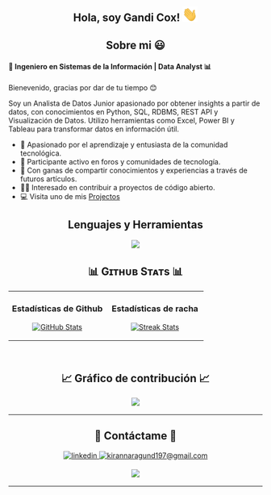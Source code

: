 <!--Banner-->




<!--Header Name-->
<div align="center">
  <h2> Hola, soy Gandi Cox! <img src="https://github.com/ABSphreak/ABSphreak/blob/master/gifs/Hi.gif" width="30px"></h2>
</div>

</div>
<div align="center">
  <h2>Sobre mi 😃</h2> 
  </div>
  
<div>
<h4>🚀 Ingeniero en Sistemas de la Información | Data Analyst 📊<h4>
  </div>

<!--Start Intro-->               
<p align="left"> Bienevenido, gracias por dar de tu tiempo 😊 </p>
<p align="left">Soy un Analista de Datos Junior apasionado por obtener insights a partir de datos, con conocimientos en Python, SQL, RDBMS, REST API y Visualización de Datos. Utilizo herramientas como Excel, Power BI y Tableau para transformar datos en información útil. </p>

- 🦾 Apasionado por el aprendizaje y entusiasta de la comunidad tecnológica.
- 🤞 Participante activo en foros y comunidades de tecnología.
- 🦾 Con ganas de compartir conocimientos y experiencias a través de futuros artículos.
- 💁‍♂️ Interesado en contribuir a proyectos de código abierto.
- 💻 Visita uno de mis [Projectos](https://linktr.ee/sitiotech)  
<!--End Intro-->

<!--Profile Count Badge-->


<!--Languages and Tools Section-->       
<h2 align="center">Lenguajes y Herramientas</h2>

<p align="center">
  <a href="https://skillicons.dev">
    <img src="https://skillicons.dev/icons?i=git,cs,cpp,css,html,js,mongodb,postgres,py,vscode," />
  </a>
</p>


<!--Trophies Section-->   


<!--Github stats Table--> 
<h2 align="center">📊 Gɪᴛʜᴜʙ Sᴛᴀᴛs 📊</h2>


<table width="100%">
  <tr>
    <td width="50%">
      <h3 align="center"><strong>Estadísticas de Github</strong></h3>
      <p align="center">
        <a href="https://github.com/gandicoxq">
          <img align="center" src="https://github-readme-stats.vercel.app/api?username=gandicoxq&count_private=true&show_icons=true&theme=nightowl" alt="GitHub Stats" />
        </a>
      </p>
    </td>
    <td width="50%">
      <h3 align="center"><strong>Estadísticas de racha</strong></h3>
      <p align="center">
        <a href="https://github.com/gandicoxq">
          <img align="center" src="https://streak-stats.demolab.com?user=gandicoxq&theme=nightowl" alt="Streak Stats" />
        </a>
      </p>
    </td>
  </tr>
</table>
<br />


<!--Contribution Graph-->
<h2 align="center">📈 Gráfico de contribución 📈</h2>
<div align="center">
    <img src="https://github-readme-activity-graph.vercel.app/graph?username=gandicoxq&bg_color=011627&color=79d3c3&line=c792ea&point=ffeb95&area=true&hide_border=false" border-radius="15">
</div>

---



<!--ENDS_HERE_QUOTE_CARD-->


<!--Contact Section--> 

<h2 align="center">🤝 Contáctame 🤝 </h2>
<div align="center">
 <a href="https://www.linkedin.com/in/gandicox/" target="_blank">
<img src=https://img.shields.io/badge/linkedin-%231E77B5.svg?&style=for-the-badge&logo=linkedin&logoColor=white alt=linkedin style="margin-bottom: 5px;" />
</a>
  
<a href="mailto:gandicox11@gmail.com" target="_blank">
<img src="https://img.shields.io/badge/Gmail-D14836?style=for-the-badge&logo=gmail&logoColor=white" alt=kirannaragund197@gmail.com mail style="margin-bottom: 5px;" />
</a>



<!--Footer--> 
<p align="center">
  <img src="https://capsule-render.vercel.app/api?type=waving&color=gradient&height=65&section=footer"/>
</p>

------

